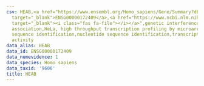 ```yaml
---
csv: HEAB,<a href="https://www.ensembl.org/Homo_sapiens/Gene/Summary?db=core;g=ENSG00000172409"
  target="_blank">ENSG00000172409</a>,<a href="https://www.ncbi.nlm.nih.gov/pubmed/17216044"
  target="_blank"><i class="fas fa-file"></i></a>",genetic interference,functional
  association,HeLa, high throughput transcription profiling by microarray,nucleotide
  sequence identification,nucleotide sequence identification,transcriptional regulation,down-regulates
  activity
data_alias: HEAB
data_id: ENSG00000172409
data_numevidence: 1
data_species: Homo sapiens
data_taxid: '9606'
title: HEAB
---
```

